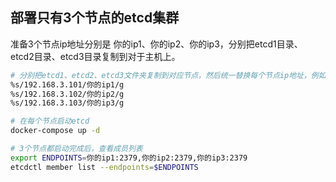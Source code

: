 ## 部署只有3个节点的etcd集群

准备3个节点ip地址分别是 你的ip1、你的ip2、你的ip3，分别把etcd1目录、etcd2目录、etcd3目录复制到对于主机上。

```bash
# 分别把etcd1、etcd2、etcd3文件夹复制到对应节点，然后统一替换每个节点ip地址，例如用vim打开docker-compose.yml，然后替换ip，每个节点都>要执行3次替换
%s/192.168.3.101/你的ip1/g
%s/192.168.3.102/你的ip2/g
%s/192.168.3.103/你的ip3/g

# 在每个节点启动etcd
docker-compose up -d

# 3个节点都启动完成后，查看成员列表
export ENDPOINTS=你的ip1:2379,你的ip2:2379,你的ip3:2379
etcdctl member list --endpoints=$ENDPOINTS
```

